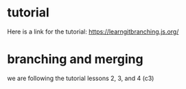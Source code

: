 # tutorial

Here is a link for the tutorial: https://learngitbranching.js.org/

# branching and merging
we are following the tutorial lessons 2, 3, and 4 (c3)